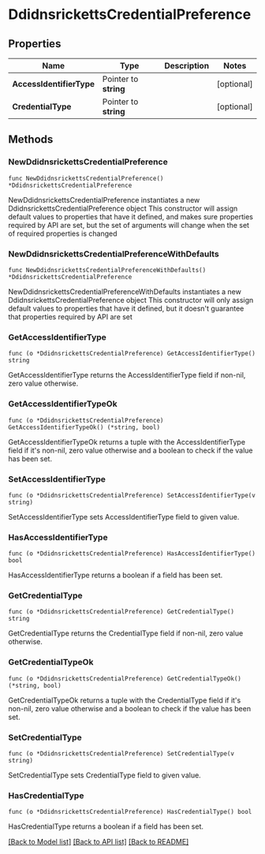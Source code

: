 # DdidnsrickettsCredentialPreference

## Properties

Name | Type | Description | Notes
------------ | ------------- | ------------- | -------------
**AccessIdentifierType** | Pointer to **string** |  | [optional] 
**CredentialType** | Pointer to **string** |  | [optional] 

## Methods

### NewDdidnsrickettsCredentialPreference

`func NewDdidnsrickettsCredentialPreference() *DdidnsrickettsCredentialPreference`

NewDdidnsrickettsCredentialPreference instantiates a new DdidnsrickettsCredentialPreference object
This constructor will assign default values to properties that have it defined,
and makes sure properties required by API are set, but the set of arguments
will change when the set of required properties is changed

### NewDdidnsrickettsCredentialPreferenceWithDefaults

`func NewDdidnsrickettsCredentialPreferenceWithDefaults() *DdidnsrickettsCredentialPreference`

NewDdidnsrickettsCredentialPreferenceWithDefaults instantiates a new DdidnsrickettsCredentialPreference object
This constructor will only assign default values to properties that have it defined,
but it doesn't guarantee that properties required by API are set

### GetAccessIdentifierType

`func (o *DdidnsrickettsCredentialPreference) GetAccessIdentifierType() string`

GetAccessIdentifierType returns the AccessIdentifierType field if non-nil, zero value otherwise.

### GetAccessIdentifierTypeOk

`func (o *DdidnsrickettsCredentialPreference) GetAccessIdentifierTypeOk() (*string, bool)`

GetAccessIdentifierTypeOk returns a tuple with the AccessIdentifierType field if it's non-nil, zero value otherwise
and a boolean to check if the value has been set.

### SetAccessIdentifierType

`func (o *DdidnsrickettsCredentialPreference) SetAccessIdentifierType(v string)`

SetAccessIdentifierType sets AccessIdentifierType field to given value.

### HasAccessIdentifierType

`func (o *DdidnsrickettsCredentialPreference) HasAccessIdentifierType() bool`

HasAccessIdentifierType returns a boolean if a field has been set.

### GetCredentialType

`func (o *DdidnsrickettsCredentialPreference) GetCredentialType() string`

GetCredentialType returns the CredentialType field if non-nil, zero value otherwise.

### GetCredentialTypeOk

`func (o *DdidnsrickettsCredentialPreference) GetCredentialTypeOk() (*string, bool)`

GetCredentialTypeOk returns a tuple with the CredentialType field if it's non-nil, zero value otherwise
and a boolean to check if the value has been set.

### SetCredentialType

`func (o *DdidnsrickettsCredentialPreference) SetCredentialType(v string)`

SetCredentialType sets CredentialType field to given value.

### HasCredentialType

`func (o *DdidnsrickettsCredentialPreference) HasCredentialType() bool`

HasCredentialType returns a boolean if a field has been set.


[[Back to Model list]](../README.md#documentation-for-models) [[Back to API list]](../README.md#documentation-for-api-endpoints) [[Back to README]](../README.md)


